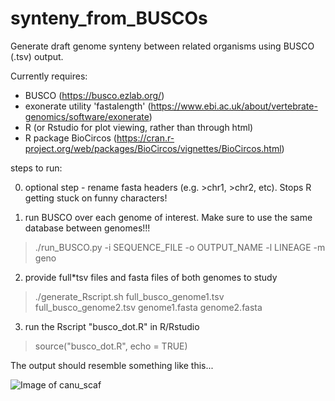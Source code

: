 # synteny_from_BUSCOs
Generate draft genome synteny between related organisms using BUSCO (.tsv) output.

Currently requires:
- BUSCO (https://busco.ezlab.org/)
- exonerate utility 'fastalength' (https://www.ebi.ac.uk/about/vertebrate-genomics/software/exonerate)
- R (or Rstudio for plot viewing, rather than through html) 
- R package BioCircos (https://cran.r-project.org/web/packages/BioCircos/vignettes/BioCircos.html)

steps to run:

0. optional step - rename fasta headers (e.g. >chr1, >chr2, etc). Stops R getting stuck on funny characters!

1. run BUSCO over each genome of interest. Make sure to use the same database between genomes!!!

> ./run_BUSCO.py -i SEQUENCE_FILE -o OUTPUT_NAME -l LINEAGE -m geno 

2. provide full*tsv files and fasta files of both genomes to study

> ./generate_Rscript.sh full_busco_genome1.tsv full_busco_genome2.tsv genome1.fasta genome2.fasta

3. run the Rscript "busco_dot.R" in R/Rstudio

> source("busco_dot.R", echo = TRUE)


The output should resemble something like this...

![Image of canu_scaf](https://github.com/hlmwhite/PhD_scripts/blob/master/canu_scaf.png)
